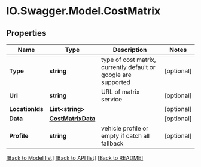 # IO.Swagger.Model.CostMatrix
## Properties

Name | Type | Description | Notes
------------ | ------------- | ------------- | -------------
**Type** | **string** | type of cost matrix, currently default or google are supported | [optional] 
**Url** | **string** | URL of matrix service | [optional] 
**LocationIds** | **List&lt;string&gt;** |  | [optional] 
**Data** | [**CostMatrixData**](CostMatrixData.md) |  | [optional] 
**Profile** | **string** | vehicle profile or empty if catch all fallback | [optional] 

[[Back to Model list]](../README.md#documentation-for-models) [[Back to API list]](../README.md#documentation-for-api-endpoints) [[Back to README]](../README.md)

